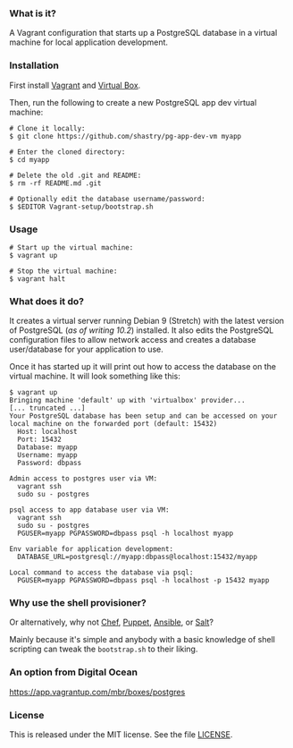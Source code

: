### What is it?

A Vagrant configuration that starts up a PostgreSQL database in a virtual machine for local application development.

### Installation

First install [Vagrant] and [Virtual Box].

Then, run the following to create a new PostgreSQL app dev virtual machine:

    # Clone it locally:
    $ git clone https://github.com/shastry/pg-app-dev-vm myapp

    # Enter the cloned directory:
    $ cd myapp

    # Delete the old .git and README:
    $ rm -rf README.md .git

    # Optionally edit the database username/password:
    $ $EDITOR Vagrant-setup/bootstrap.sh

### Usage

    # Start up the virtual machine:
    $ vagrant up

    # Stop the virtual machine:
    $ vagrant halt

### What does it do?

It creates a virtual server running Debian 9 (Stretch) with the latest version of PostgreSQL (*as of writing 10.2*) installed. It also edits the PostgreSQL configuration files to allow network access and creates a database user/database for your application to use.

Once it has started up it will print out how to access the database on the virtual machine. It will look something like this:

    $ vagrant up
    Bringing machine 'default' up with 'virtualbox' provider...
    [... truncated ...]
    Your PostgreSQL database has been setup and can be accessed on your local machine on the forwarded port (default: 15432)
      Host: localhost
      Port: 15432
      Database: myapp
      Username: myapp
      Password: dbpass

    Admin access to postgres user via VM:
      vagrant ssh
      sudo su - postgres

    psql access to app database user via VM:
      vagrant ssh
      sudo su - postgres
      PGUSER=myapp PGPASSWORD=dbpass psql -h localhost myapp

    Env variable for application development:
      DATABASE_URL=postgresql://myapp:dbpass@localhost:15432/myapp

    Local command to access the database via psql:
      PGUSER=myapp PGPASSWORD=dbpass psql -h localhost -p 15432 myapp

### Why use the shell provisioner?

Or alternatively, why not [Chef](http://www.getchef.com/chef/), [Puppet](http://puppetlabs.com/), [Ansible](http://www.ansibleworks.com/), or [Salt](http://www.saltstack.com/)?

Mainly because it's simple and anybody with a basic knowledge of shell scripting can tweak the `bootstrap.sh` to their liking.

### An option from Digital Ocean

https://app.vagrantup.com/mbr/boxes/postgres

### License

This is released under the MIT license. See the file [LICENSE](LICENSE).

[Virtual Box]: https://www.virtualbox.org/
[Vagrant]: http://www.vagrantup.com/
